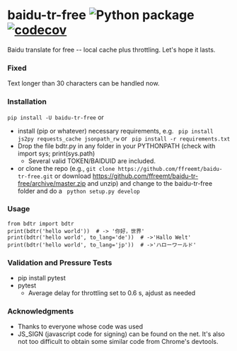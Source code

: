 # baidu-tr-free ![Python package](https://github.com/ffreemt/baidu-tr-free/workflows/Python3.6%20package/badge.svg)[![codecov](https://codecov.io/gh/ffreemt/baidu-tr-free/branch/master/graph/badge.svg)](https://codecov.io/gh/ffreemt/baidu-tr-free)

Baidu translate for free -- local cache plus throttling. Let's hope it lasts.
### Fixed
Text longer than 30 characters can be handled now.

### Installation
```pip install -U baidu-tr-free```
or
* install (pip or whatever) necessary requirements, e.g. ```
pip install js2py requests_cache jsonpath_rw``` or ```
pip install -r requirements.txt```
* Drop the file bdtr.py in any folder in your PYTHONPATH (check with import sys; print(sys.path)
  * Several valid TOKEN/BAIDUID are included.
* or clone the repo (e.g., ```git clone https://github.com/ffreemt/baidu-tr-free.git``` or download https://github.com/ffreemt/baidu-tr-free/archive/master.zip and unzip) and change to the baidu-tr-free folder and do a ```
python setup.py develop```

### Usage

```
from bdtr import bdtr
print(bdtr('hello world'))  # -> '你好，世界'
print(bdtr('hello world', to_lang='de'))  # ->'Hallo Welt'
print(bdtr('hello world', to_lang='jp'))  # ->'ハローワールド'
```

### Validation and Pressure Tests
* pip install pytest
* pytest
  * Average delay for throttling set to 0.6 s, ajdust as needed

### Acknowledgments

* Thanks to everyone whose code was used
* JS_SIGN (javascript code for signing) can be found on the net. It's also not too difficult to obtain some similar code from Chrome's devtools.
